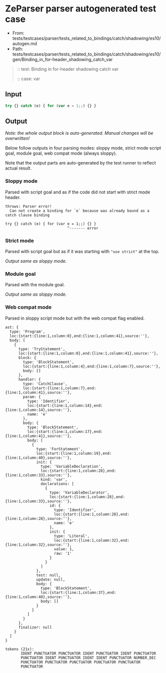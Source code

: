 # ZeParser parser autogenerated test case

- From: tests/testcases/parser/tests_related_to_bindings/catch/shadowing/es10/autogen.md
- Path: tests/testcases/parser/tests_related_to_bindings/catch/shadowing/es10/gen/Binding_in_for-header_shadowing_catch_var

> :: test: Binding in for-header shadowing catch var
>
> :: case: var

## Input


`````js
try {} catch (e) { for (var e = 1;;) {} }
`````

## Output

_Note: the whole output block is auto-generated. Manual changes will be overwritten!_

Below follow outputs in four parsing modes: sloppy mode, strict mode script goal, module goal, web compat mode (always sloppy).

Note that the output parts are auto-generated by the test runner to reflect actual result.

### Sloppy mode

Parsed with script goal and as if the code did not start with strict mode header.

`````
throws: Parser error!
  Can not create a binding for `e` because was already bound as a catch clause binding

try {} catch (e) { for (var e = 1;;) {} }
                            ^------- error
`````

### Strict mode

Parsed with script goal but as if it was starting with `"use strict"` at the top.

_Output same as sloppy mode._

### Module goal

Parsed with the module goal.

_Output same as sloppy mode._

### Web compat mode

Parsed in sloppy script mode but with the web compat flag enabled.

`````
ast: {
  type: 'Program',
  loc:{start:{line:1,column:0},end:{line:1,column:41},source:''},
  body: [
    {
      type: 'TryStatement',
      loc:{start:{line:1,column:0},end:{line:1,column:41},source:''},
      block: {
        type: 'BlockStatement',
        loc:{start:{line:1,column:4},end:{line:1,column:7},source:''},
        body: []
      },
      handler: {
        type: 'CatchClause',
        loc:{start:{line:1,column:7},end:{line:1,column:41},source:''},
        param: {
          type: 'Identifier',
          loc:{start:{line:1,column:14},end:{line:1,column:14},source:''},
          name: 'e'
        },
        body: {
          type: 'BlockStatement',
          loc:{start:{line:1,column:17},end:{line:1,column:41},source:''},
          body: [
            {
              type: 'ForStatement',
              loc:{start:{line:1,column:19},end:{line:1,column:40},source:''},
              init: {
                type: 'VariableDeclaration',
                loc:{start:{line:1,column:28},end:{line:1,column:33},source:''},
                kind: 'var',
                declarations: [
                  {
                    type: 'VariableDeclarator',
                    loc:{start:{line:1,column:28},end:{line:1,column:33},source:''},
                    id: {
                      type: 'Identifier',
                      loc:{start:{line:1,column:28},end:{line:1,column:28},source:''},
                      name: 'e'
                    },
                    init: {
                      type: 'Literal',
                      loc:{start:{line:1,column:32},end:{line:1,column:32},source:''},
                      value: 1,
                      raw: '1'
                    }
                  }
                ]
              },
              test: null,
              update: null,
              body: {
                type: 'BlockStatement',
                loc:{start:{line:1,column:37},end:{line:1,column:40},source:''},
                body: []
              }
            }
          ]
        }
      },
      finalizer: null
    }
  ]
}

tokens (21x):
       IDENT PUNCTUATOR PUNCTUATOR IDENT PUNCTUATOR IDENT PUNCTUATOR
       PUNCTUATOR IDENT PUNCTUATOR IDENT IDENT PUNCTUATOR NUMBER_DEC
       PUNCTUATOR PUNCTUATOR PUNCTUATOR PUNCTUATOR PUNCTUATOR
       PUNCTUATOR
`````


